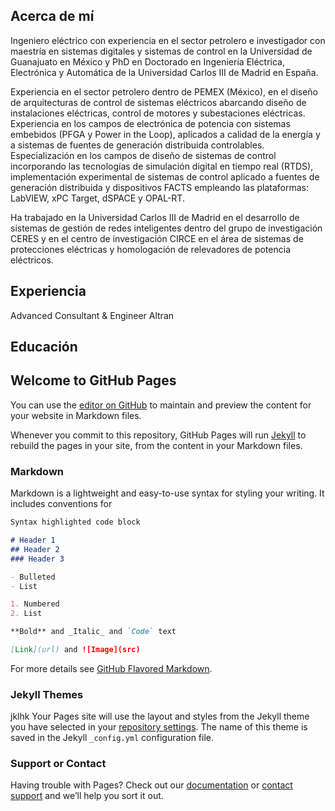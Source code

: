 ## Acerca de mí

Ingeniero eléctrico con experiencia en el sector petrolero e investigador con maestría en sistemas digitales y sistemas de control en la Universidad de Guanajuato en México y PhD en Doctorado en Ingeniería Eléctrica, Electrónica y Automática de la Universidad Carlos III de Madrid en España.

Experiencia en el sector petrolero dentro de PEMEX (México), en el diseño de arquitecturas de control de sistemas eléctricos abarcando diseño de instalaciones eléctricas, control de motores y subestaciones eléctricas. Experiencia en los campos de electrónica de potencia con sistemas embebidos (PFGA y Power in the Loop), aplicados a calidad de la energía y a sistemas de fuentes de generación distribuida controlables.
Especialización en los campos de diseño de sistemas de control incorporando las tecnologías de simulación digital en tiempo real (RTDS), implementación experimental de sistemas de control aplicado a fuentes de generación distribuida y dispositivos FACTS empleando las plataformas: LabVIEW, xPC Target, dSPACE y OPAL-RT.

Ha trabajado en la Universidad Carlos III de Madrid en el desarrollo de sistemas de gestión de redes inteligentes dentro del grupo de investigación CERES y en el centro de investigación CIRCE en el área de sistemas de protecciones eléctricas y homologación de relevadores de potencia eléctricos.

## Experiencia
Advanced Consultant & Engineer 
Altran




## Educación



## Welcome to GitHub Pages

You can use the [editor on GitHub](https://github.com/lg-gonzalez-juarez/lg-gonzalez-juarez.github.io/edit/master/README.md) to maintain and preview the content for your website in Markdown files.

Whenever you commit to this repository, GitHub Pages will run [Jekyll](https://jekyllrb.com/) to rebuild the pages in your site, from the content in your Markdown files.

### Markdown

Markdown is a lightweight and easy-to-use syntax for styling your writing. It includes conventions for

```markdown
Syntax highlighted code block

# Header 1
## Header 2
### Header 3

- Bulleted
- List

1. Numbered
2. List

**Bold** and _Italic_ and `Code` text

[Link](url) and ![Image](src)
```

For more details see [GitHub Flavored Markdown](https://guides.github.com/features/mastering-markdown/).

### Jekyll Themes
jklhk
Your Pages site will use the layout and styles from the Jekyll theme you have selected in your [repository settings](https://github.com/lg-gonzalez-juarez/lg-gonzalez-juarez.github.io/settings). The name of this theme is saved in the Jekyll `_config.yml` configuration file.

### Support or Contact

Having trouble with Pages? Check out our [documentation](https://help.github.com/categories/github-pages-basics/) or [contact support](https://github.com/contact) and we’ll help you sort it out.
